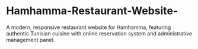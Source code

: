 # Hamhamma-Restaurant-Website-
A modern, responsive restaurant website for Hamhamma, featuring authentic Tunisian cuisine with online reservation system and administrative management panel.
